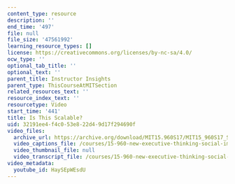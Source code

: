 ```yaml
---
content_type: resource
description: ''
end_time: '497'
file: null
file_size: '47561992'
learning_resource_types: []
license: https://creativecommons.org/licenses/by-nc-sa/4.0/
ocw_type: ''
optional_tab_title: ''
optional_text: ''
parent_title: Instructor Insights
parent_type: ThisCourseAtMITSection
related_resources_text: ''
resource_index_text: ''
resourcetype: Video
start_time: '441'
title: Is This Scalable?
uid: 32191ee4-f4c0-53e8-22d4-9d17f294690f
video_files:
  archive_url: https://archive.org/download/MIT15.960S17/MIT15_960S17_Sastry_Instructor_Interview_300k.mp4
  video_captions_file: /courses/15-960-new-executive-thinking-social-impact-technology-projects-fall-2017-spring-2018/21993aa8ed4657878c9fecdd7ba21b5f_HaySEpWEsdU.vtt
  video_thumbnail_file: null
  video_transcript_file: /courses/15-960-new-executive-thinking-social-impact-technology-projects-fall-2017-spring-2018/192ce7210cd1f860678bd768dd9f5766_HaySEpWEsdU.pdf
video_metadata:
  youtube_id: HaySEpWEsdU
---
```

